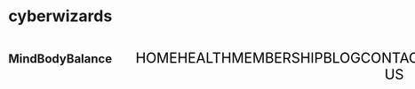 # cyberwizards
<html>
    <head>
    <title>MindBodyBalance</title>
    <link href="homepage.css" rel="stylesheet">
    <link href="https://cdn.jsdelivr.net/npm/bootstrap@5.2.2/dist/css/bootstrap.min.css" rel="stylesheet" integrity="sha384-Zenh87qX5JnK2Jl0vWa8Ck2rdkQ2Bzep5IDxbcnCeuOxjzrPF/et3URy9Bv1WTRi" crossorigin="anonymous">
</head>


<body class="background-img">
    <header style="display: flex; justify-content: space-between; margin-bottom: 20px;">
        <div>
            <h2 class="fw-bold">MindBodyBalance</h2>
        </div>
        <div class="hi">
            <ul style="display: flex; justify-content: space-evenly; list-style-type: none; font-size: 25px;">
                <li class="m-2"><a href="http://127.0.0.1:5500/homepage.html" target="_blank" style="text-decoration: none; color: black;">HOME </a></li>
                <li class="m-2"><a href="http://127.0.0.1:5500/health.html" target="_blank" style="text-decoration: none; color: black;">HEALTH </a></li>
                <li class="m-2"><a href="http://127.0.0.1:5500/mem.html" target="_blank" style="text-decoration: none; color: black;"> MEMBERSHIP</a></li>
                <li class="m-2"><a href="http://127.0.0.1:5500/blog.html" target="_blank" style="text-decoration: none; color: black;">BLOG </a></li>
                <li class="m-2"><a href="http://127.0.0.1:5500/contact.html" target="_blank" style="text-decoration: none; color: black;">CONTACT US</a></li>
                <li class="m-2"><a href="http://127.0.0.1:5500/signup.html" target="_blank" style="text-decoration: none; color: black;">SIGN UP </a></li>

            </ul>
        </div>
    </header>
    <div class="top">
        <h3>“One small crack does not mean that you are broken, 
            it means that you were put to the test and you didn’t fall apart.” — Linda Poindexter</h3>
    </div>
    <div class="size">
      <p><h3>What is health and fitness?</h3></p>
    <b>Health</b> is the level of functional or metabolic efficiency of a living organism. In humans, it is the ability of individuals or communities to adapt and self-manage when facing physical, mental, or social challenges. The most widely accepted definition of good health is that of the World Health Organization Constitution. It states: "health is a state of complete physical, mental and social well-being and is not merely the absence of disease or infirmity" (World Health Organization, 1946). In more recent years, this statement has been amplified to include the ability to lead a "socially and economically productive life." The WHO definition is not without criticism; mainly that it is much too broad.

The most solid aspects of wellness that fit firmly in the realm of medicine are environmental health, nutrition, disease prevention, and public health. These matters can be investigated at length, and can assist in measuring well-being. 
 Whereas <b>fitness</b> is a broad term that means something different to each person, but it refers to your own optimal health and overall well-being. Being fit not only means physical health, but emotional and mental health, too. It defines every aspect of your health. Smart eating and active living are fundamental to fitness.

According to the Academy of Nutrition and Dietetics' Complete Food and Nutrition Guide (3rd ed.), when you are fit, you have:
<ul>
    <li>Energy to do what's important to you and to be more productive.</li>
    <li>Stamina and a positive outlook to handle the mental challenges and emotional ups and downs of everyday life and to deal with stress.</li>
    <li>Reduced risk for many health problems, such as heart disease, cancer, diabetes and osteoporosis.</li>
    <li>The chance to look and feel your best.</li>
    <li>Physical strength and endurance to accomplish physical challenges.</li>
    <li>A better chance for a higher quality of life and perhaps a longer life.</li>
</ul>

<br>
<p><h3>Importance of mental health</h3></p>
WHO defines mental health as mental well-being in which an individual realizes his or her own abilities, can cope with the normal stresses of life, can work productively and is able to make a contribution to his or her community.  In this positive sense, mental health is the foundation for individual well-being and the effective functioning of a community.
It affects how we think, feel, and act. It also helps determine how we handle stress, relate to others, and make healthy choices. Mental health is important at every stage of life, from childhood and adolescence through adulthood.

<p><h3></h3></p>
    </div>
        

    <footer>
        <!--footer-->
        <div>
            <h5>plotno-20</h5>
            <h4>city:Hyderabad</h4>  
           <h3>PINCODE:523001</h3>
           </div>
           
        

    </footer>




</body></html>

#css code
footer{
    display: flex;
    justify-content:space-evenly ;
    background-color: rgb(118, 26, 141);
    color: white;
    padding: 30px;
    margin-top: 50px;
    padding-bottom: 0px;
}

.size{
    font-size: 19px;
    font-family:'Gill Sans', 'Gill Sans MT', Calibri, 'Trebuchet MS', sans-serif
    word-spacing: 10px;
    padding: 40px;
}

h3{
    font-size: 20px;
    font-family: 'Franklin Gothic Medium', 'Arial Narrow', Arial, sans-serif;

}
.hi{
    padding:20px;
}
.top{
    padding: 80px;
    padding-right: 80px;
    background-image: url(https://thebesttreatment.com/wp-content/uploads/2020/08/health-fitness-.png);
    background-repeat: no-repeat;
    background-attachment:inherit;
}
